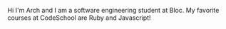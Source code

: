 Hi I'm Arch and I am a software engineering student at Bloc.
My favorite courses at CodeSchool are Ruby and Javascript!
